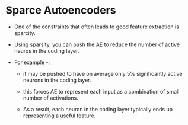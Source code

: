# Sparce Autoencoders

- One of the constraints that often leads to good feature extraction is sparcity.

- Using sparsity, you can push the AE to reduce the number of active neuros in the coding layer.

- For example -:
    - it may be pushed to have on average only 5% significantly active neurons in the coding layer.

    - this forces AE to represent each input as a combination of small number of activations.

    - As a result, each neuron in the coding layer typically ends up representing a useful feature.